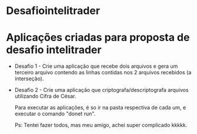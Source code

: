 # Desafiointelitrader

# Aplicações criadas para proposta de desafio intelitrader

* Desafio 1 - Crie uma aplicação que recebe dois arquivos e gera um terceiro arquivo contendo as linhas contidas nos 2 arquivos recebidos (a interseção).

* Desafio 2 - Crie uma aplicação que criptografa/descriptografa arquivos utilizando Cifra de César.

    Para executar as aplicações, é so ir na pasta respectiva de cada um, e executar o comando "donet run".

    Ps: Tentei fazer todos, mas meu amigo, achei super complicado kkkkk.
